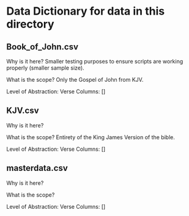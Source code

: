 # Data Dictionary for data in this directory


## Book_of_John.csv

Why is it here?
Smaller testing purposes to ensure scripts are working properly (smaller sample size).

What is the scope?
Only the Gospel of John from KJV.

Level of Abstraction: Verse
Columns: []


## KJV.csv

Why is it here?


What is the scope?
Entirety of the King James Version of the bible.

Level of Abstraction: Verse
Columns: []


## masterdata.csv

Why is it here?


What is the scope?

Level of Abstraction: Verse
Columns: []